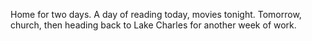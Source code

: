 ---
---

Home for two days. A day of reading today, movies tonight. Tomorrow, church, then heading back to Lake Charles for another week of work.